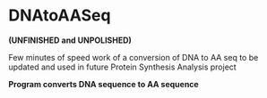 # DNAtoAASeq
**(UNFINISHED and UNPOLISHED)**

Few minutes of speed work of a conversion of DNA to AA seq to be updated and used in future Protein Synthesis Analysis project

**Program converts DNA sequence to AA sequence**
